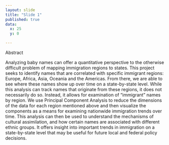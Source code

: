 ```yaml
---
layout: slide
title: "Slide 1"
published: true
data:
  x: 25
  y: 0

---
```


Abstract

Analyzing baby names can offer a quantitative perspective to the otherwise difficult problem of mapping immigration regions to states. This project seeks to identify names that are correlated with specific immigrant regions: Europe, Africa, Asia, Oceania and the Americas. From there, we are able to see where these names show up over time on a state-by-state level. While this analysis can track names that originate from these regions, it does not necessarily do so. Instead, it allows for examination of “immigrant” names by region.  We use Principal Component Analysis to reduce the dimensions of the data for each region mentioned above and then visualize the components as a means for examining nationwide immigration trends over time. This analysis can then be used to understand the mechanisms of cultural assimilation, and how certain names are associated with different ethnic groups. It offers insight into important trends in immigration on a state-by-state level that may be useful for future local and federal policy decisions.



